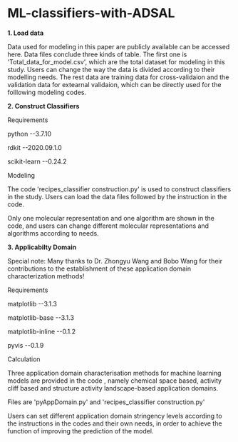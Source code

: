 # ML-classifiers-with-ADSAL
**1. Load data**

Data used for modeling in this paper are publicly available can be accessed here. Data files conclude three kinds of table. The first one is 'Total_data_for_model.csv', which are the total dataset for modeling in this study. Users can change the way the data is divided according to their modelling needs. The rest data are training data for cross-validaion and the validation data for extearnal validaion, which can be directly used for the folllowing modeling codes.

**2. Construct Classifiers**

Requirements

python --3.7.10

rdkit --2020.09.1.0

scikit-learn --0.24.2

Modeling

The code 'recipes_classifier construction.py' is used to construct classifiers in the study. Users can load the data files followed by the instruction in the code.

Only one molecular representation and one algorithm are shown in the code, and users can change different molecular representations and algorithms according to needs.

**3. Applicabilty Domain**

Special note: Many thanks to Dr. Zhongyu Wang and Bobo Wang for their contributions to the establishment of these application domain characterization methods!

Requirements

matplotlib  --3.1.3

matplotlib-base  --3.1.3

matplotlib-inline   --0.1.2

pyvis            --0.1.9

Calculation

Three application domain characterisation methods for machine learning models are provided in the code , namely chemical space based, activity cliff based and structure activity landscape-based application domains.

Files are 'pyAppDomain.py' and 'recipes_classifier construction.py'

Users can set different application domain stringency levels according to the instructions in the codes and their own needs, in order to achieve the function of improving the prediction of the model.
